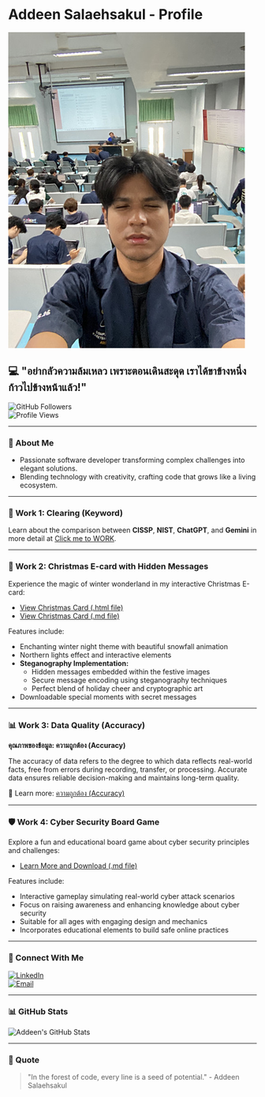 # Addeen Salaehsakul - Profile

![Addeen's Photo](image/person1.jpeg)

## 💻 "อย่ากลัวความล้มเหลว เพราะตอนเดินสะดุด เราได้ขาข้างหนึ่งก้าวไปข้างหน้าแล้ว!"
![GitHub Followers](https://img.shields.io/github/followers/itzdeenzxx?style=social)  
![Profile Views](https://komarev.com/ghpvc/?username=itzdeenzxx&color=green)

---

### 🌿 About Me
- Passionate software developer transforming complex challenges into elegant solutions.
- Blending technology with creativity, crafting code that grows like a living ecosystem.

---

### 🔑 Work 1: Clearing (Keyword)
Learn about the comparison between **CISSP**, **NIST**, **ChatGPT**, and **Gemini** in more detail at [Click me to WORK](Clearing.md).

---

### 🎄 Work 2: Christmas E-card with Hidden Messages
Experience the magic of winter wonderland in my interactive Christmas E-card:
- [View Christmas Card (.html file)](Ecard2.html)
- [View Christmas Card (.md file)](Ecard_cristmas.md)

Features include:
- Enchanting winter night theme with beautiful snowfall animation
- Northern lights effect and interactive elements
- **Steganography Implementation:**
  - Hidden messages embedded within the festive images
  - Secure message encoding using steganography techniques
  - Perfect blend of holiday cheer and cryptographic art
- Downloadable special moments with secret messages

---

### 📊 Work 3: Data Quality (Accuracy)
**คุณภาพของข้อมูล: ความถูกต้อง (Accuracy)**  

The accuracy of data refers to the degree to which data reflects real-world facts, free from errors during recording, transfer, or processing. Accurate data ensures reliable decision-making and maintains long-term quality.  

🔗 Learn more: [ความถูกต้อง (Accuracy)](accuracy.md)

---

### 🛡️ Work 4: Cyber Security Board Game
Explore a fun and educational board game about cyber security principles and challenges:
- [Learn More and Download (.md file)](boardgame.md)

Features include:
- Interactive gameplay simulating real-world cyber attack scenarios
- Focus on raising awareness and enhancing knowledge about cyber security
- Suitable for all ages with engaging design and mechanics
- Incorporates educational elements to build safe online practices

---

### 🌱 Connect With Me
[![LinkedIn](https://img.shields.io/badge/LinkedIn-Connect-blue?style=for-the-badge&logo=linkedin)](https://linkedin.com/in/addeen)  
[![Email](https://img.shields.io/badge/Email-Contact-red?style=for-the-badge&logo=gmail)](mailto:addeen.s@ku.th)

---

### 📊 GitHub Stats
![Addeen's GitHub Stats](https://github-readme-stats.vercel.app/api?username=itzdeenzxx&show_icons=true&theme=radical)

---

### 🌟 Quote
> "In the forest of code, every line is a seed of potential." - Addeen Salaehsakul
